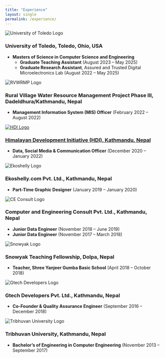 ```yaml
---
title: "Experience"
layout: single
permalink: /experience/
---
```


<div class="timeline">

  <div class="timeline-item">
  <div class="timeline-marker"></div>
  <div class="timeline-content">
    <div class="timeline-header">
      <img src="/assets/images/uot.png" alt="University of Toledo Logo" class="timeline-logo">
      <h3>University of Toledo, Toledo, Ohio, USA</h3>
    </div>
    <ul class="timeline-roles">
      <li>
        <strong>Masters of Science in Computer Science and Engineering</strong>
        <ul class="timeline-subroles">
          <li><strong>Graduate Teaching Assistant</strong> <span class="timeline-date">(August 2023 – May 2025)</span></li>
          <li><strong>Graduate Research Assistant</strong>, Assured and Trusted Digital Microelectronics Lab <span class="timeline-date">(August 2022 – May 2025)</span></li>
        </ul>
      </li>
    </ul>
  </div>
</div>

  <div class="timeline-item">
    <div class="timeline-marker"></div>
    <div class="timeline-content">
      <div class="timeline-header">
        <img src="/assets/images/rvwrmp.png" alt="RVWRMP Logo" class="timeline-logo">
        <h3>Rural Village Water Resource Management Project Phase III, Dadeldhura/Kathmandu, Nepal</h3>
      </div>
      <ul class="timeline-roles">
        <li><strong>Management Information System (MIS) Officer</strong> <span class="timeline-date">(February 2022 – August 2022)</span></li>
      </ul>
    </div>
  </div>

  <div class="timeline-item">
    <div class="timeline-marker"></div>
    <div class="timeline-content">
      <div class="timeline-header">
        <a href="https://hdinepal.org/" target="_blank"><img src="/assets/images/hdi.png" alt="HDI Logo" class="timeline-logo">
        <h3>Himalayan Development Initiative (HDI), Kathmandu, Nepal</h3></a>
      </div>
      <ul class="timeline-roles">
        <li><strong>Data, Social Media & Communication Officer</strong> <span class="timeline-date">(December 2020 – January 2022)</span></li>
      </ul>
    </div>
  </div>

  <div class="timeline-item">
    <div class="timeline-marker"></div>
    <div class="timeline-content">
      <div class="timeline-header">
        <img src="/assets/images/ekoshelly.png" alt="Ekoshelly Logo" class="timeline-logo">
        <h3>Ekoshelly.com Pvt. Ltd., Kathmandu, Nepal</h3>
      </div>
      <ul class="timeline-roles">
        <li><strong>Part-Time Graphic Designer</strong> <span class="timeline-date">(January 2019 – January 2020)</span></li>
      </ul>
    </div>
  </div>

  <div class="timeline-item">
    <div class="timeline-marker"></div>
    <div class="timeline-content">
      <div class="timeline-header">
        <img src="/assets/images/ceconsult.png" alt="CE Consult Logo" class="timeline-logo">
        <h3>Computer and Engineering Consult Pvt. Ltd., Kathmandu, Nepal</h3>
      </div>
      <ul class="timeline-roles">
        <li><strong>Junior Data Engineer</strong> <span class="timeline-date">(November 2018 – June 2019)</span></li>
        <li><strong>Junior Data Engineer</strong> <span class="timeline-date">(November 2017 – March 2018)</span></li>
      </ul>
    </div>
  </div>

  <div class="timeline-item">
    <div class="timeline-marker"></div>
    <div class="timeline-content">
      <div class="timeline-header">
        <img src="/assets/images/snowyak.png" alt="Snowyak Logo" class="timeline-logo">
        <h3>Snowyak Teaching Fellowship, Dolpa, Nepal</h3>
      </div>
      <ul class="timeline-roles">
        <li><strong>Teacher, Shree Yanjeer Gumba Basic School</strong> <span class="timeline-date">(April 2018 – October 2018)</span></li>
      </ul>
    </div>
  </div>

  <div class="timeline-item">
    <div class="timeline-marker"></div>
    <div class="timeline-content">
      <div class="timeline-header">
        <img src="/assets/images/gtech.png" alt="Gtech Developers Logo" class="timeline-logo">
        <h3>Gtech Developers Pvt. Ltd., Kathmandu, Nepal</h3>
      </div>
      <ul class="timeline-roles">
        <li><strong>Co-Founder & Quality Assurance Engineer</strong> <span class="timeline-date">(September 2016 – December 2018)</span></li>
      </ul>
    </div>
  </div>

  <div class="timeline-item">
    <div class="timeline-marker"></div>
    <div class="timeline-content">
      <div class="timeline-header">
        <img src="/assets/images/tu.png" alt="Tribhuvan University Logo" class="timeline-logo">
        <h3>Tribhuvan University, Kathmandu, Nepal</h3>
      </div>
      <ul class="timeline-roles">
        <li><strong>Bachelor’s of Engineering in Computer Engineering</strong> <span class="timeline-date">(November 2013 – September 2017)</span></li>
      </ul>
    </div>
  </div>

</div>
